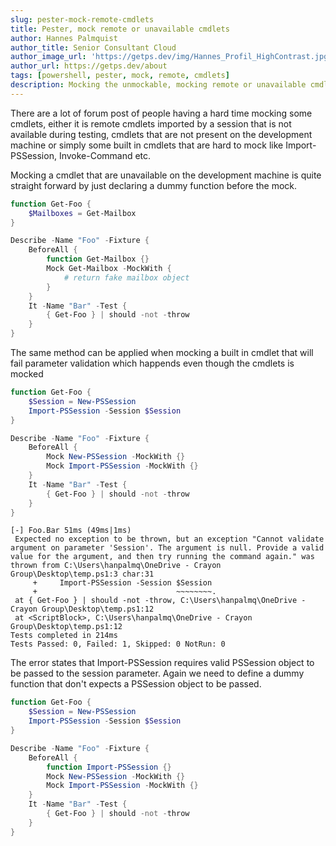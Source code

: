 ```yaml
---
slug: pester-mock-remote-cmdlets
title: Pester, mock remote or unavailable cmdlets
author: Hannes Palmquist
author_title: Senior Consultant Cloud
author_image_url: 'https://getps.dev/img/Hannes_Profil_HighContrast.jpg'
author_url: https://getps.dev/about
tags: [powershell, pester, mock, remote, cmdlets]
description: Mocking the unmockable, mocking remote or unavailable cmdlets.
---
```


<div class="fb-share-button"
data-href="https://getps.dev/blog/pester-mock-remote-cmdlets"
data-layout="button"
data-size="small">
</div>

There are a lot of forum post of people having a hard time mocking some cmdlets, either it is remote cmdlets imported by a session that is not available during testing, cmdlets that are not present on the development machine or simply some built in cmdlets that are hard to mock like Import-PSSession, Invoke-Command etc.

Mocking a cmdlet that are unavailable on the development machine is quite straight forward by just declaring a dummy function before the mock.

```powershell
function Get-Foo {
    $Mailboxes = Get-Mailbox
}

Describe -Name "Foo" -Fixture {
    BeforeAll {
        function Get-Mailbox {}
        Mock Get-Mailbox -MockWith {
            # return fake mailbox object
        }
    }
    It -Name "Bar" -Test {
        { Get-Foo } | should -not -throw
    }
}
```

The same method can be applied when mocking a built in cmdlet that will fail parameter validation which happends even though the cmdlets is mocked

```powershell
function Get-Foo {
    $Session = New-PSSession
    Import-PSSession -Session $Session
}

Describe -Name "Foo" -Fixture {
    BeforeAll {
        Mock New-PSSession -MockWith {}
        Mock Import-PSSession -MockWith {}
    }
    It -Name "Bar" -Test {
        { Get-Foo } | should -not -throw
    }
}
```

```
[-] Foo.Bar 51ms (49ms|1ms)
 Expected no exception to be thrown, but an exception "Cannot validate argument on parameter 'Session'. The argument is null. Provide a valid value for the argument, and then try running the command again." was thrown from C:\Users\hanpalmq\OneDrive - Crayon Group\Desktop\temp.ps1:3 char:31
     +     Import-PSSession -Session $Session
     +                               ~~~~~~~~.
 at { Get-Foo } | should -not -throw, C:\Users\hanpalmq\OneDrive - Crayon Group\Desktop\temp.ps1:12
 at <ScriptBlock>, C:\Users\hanpalmq\OneDrive - Crayon Group\Desktop\temp.ps1:12
Tests completed in 214ms
Tests Passed: 0, Failed: 1, Skipped: 0 NotRun: 0
```

The error states that Import-PSSession requires valid PSSession object to be passed to the session parameter. Again we need to define a dummy function that don't expects a PSSession object to be passed.

```powershell
function Get-Foo {
    $Session = New-PSSession
    Import-PSSession -Session $Session
}

Describe -Name "Foo" -Fixture {
    BeforeAll {
        function Import-PSSession {}
        Mock New-PSSession -MockWith {}
        Mock Import-PSSession -MockWith {}
    }
    It -Name "Bar" -Test {
        { Get-Foo } | should -not -throw
    }
}
```

<Comments />
